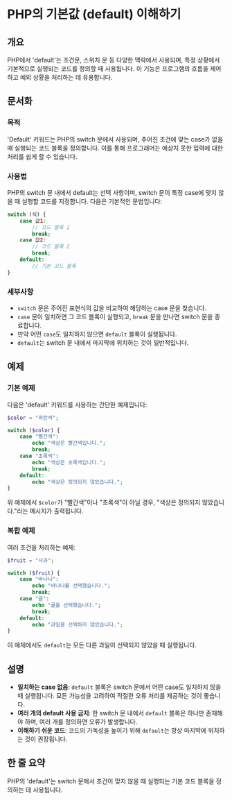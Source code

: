 <!--
Meta Description: # PHP의 기본값 (default) 이해하기 ## 개요 PHP에서 'default'는 조건문, 스위치 문 등 다양한 맥락에서 사용되며, 특정 상황에서 기본적으로 실행되는 코드를 정의할 때 사용됩니다. 이 기능은 프로그램의 흐름을 제어하고 예외 상황을 처리하는 데 유용...
Meta Keywords: default, switch, case, break, echo
-->

# PHP의 기본값 (default) 이해하기

## 개요
PHP에서 'default'는 조건문, 스위치 문 등 다양한 맥락에서 사용되며, 특정 상황에서 기본적으로 실행되는 코드를 정의할 때 사용됩니다. 이 기능은 프로그램의 흐름을 제어하고 예외 상황을 처리하는 데 유용합니다.

## 문서화

### 목적
'Default' 키워드는 PHP의 switch 문에서 사용되며, 주어진 조건에 맞는 case가 없을 때 실행되는 코드 블록을 정의합니다. 이를 통해 프로그래머는 예상치 못한 입력에 대한 처리를 쉽게 할 수 있습니다.

### 사용법
PHP의 switch 문 내에서 default는 선택 사항이며, switch 문이 특정 case에 맞지 않을 때 실행할 코드를 지정합니다. 다음은 기본적인 문법입니다:

```php
switch (식) {
    case 값1:
        // 코드 블록 1
        break;
    case 값2:
        // 코드 블록 2
        break;
    default:
        // 기본 코드 블록
}
```

### 세부사항
- `switch` 문은 주어진 표현식의 값을 비교하여 해당하는 case 문을 찾습니다.
- `case` 문이 일치하면 그 코드 블록이 실행되고, `break` 문을 만나면 switch 문을 종료합니다.
- 만약 어떤 `case`도 일치하지 않으면 `default` 블록이 실행됩니다.
- `default`는 switch 문 내에서 마지막에 위치하는 것이 일반적입니다.

## 예제

### 기본 예제
다음은 'default' 키워드를 사용하는 간단한 예제입니다:

```php
$color = "파란색";

switch ($color) {
    case "빨간색":
        echo "색상은 빨간색입니다.";
        break;
    case "초록색":
        echo "색상은 초록색입니다.";
        break;
    default:
        echo "색상은 정의되지 않았습니다.";
}
```
위 예제에서 `$color`가 "빨간색"이나 "초록색"이 아닐 경우, "색상은 정의되지 않았습니다."라는 메시지가 출력됩니다.

### 복합 예제
여러 조건을 처리하는 예제:

```php
$fruit = "사과";

switch ($fruit) {
    case "바나나":
        echo "바나나를 선택했습니다.";
        break;
    case "귤":
        echo "귤을 선택했습니다.";
        break;
    default:
        echo "과일을 선택하지 않았습니다.";
}
```
이 예제에서도 `default`는 모든 다른 과일이 선택되지 않았을 때 실행됩니다.

## 설명
- **일치하는 case 없음**: `default` 블록은 switch 문에서 어떤 case도 일치하지 않을 때 실행됩니다. 모든 가능성을 고려하여 적절한 오류 처리를 제공하는 것이 좋습니다.
- **여러 개의 default 사용 금지**: 한 switch 문 내에서 `default` 블록은 하나만 존재해야 하며, 여러 개를 정의하면 오류가 발생합니다.
- **이해하기 쉬운 코드**: 코드의 가독성을 높이기 위해 `default`는 항상 마지막에 위치하는 것이 권장됩니다.

## 한 줄 요약
PHP의 'default'는 switch 문에서 조건이 맞지 않을 때 실행되는 기본 코드 블록을 정의하는 데 사용됩니다.
